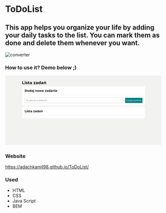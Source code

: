 # ToDoList

## This app helps you organize your life by adding your daily tasks to the list. You can mark them as done and delete them whenever you want.

<img src="https://53.fs1.hubspotusercontent-na1.net/hub/53/hubfs/To_Do_List.png?width=595&height=400&name=To_Do_List.png" alt="converter" width="300"/>

### How to use it? Demo below ;)

![gif](/videos/usageDemo.gif)

### Website

https://adachkamil98.github.io/ToDoList/

### Used

- HTML
- CSS
- Java Script
- BEM
